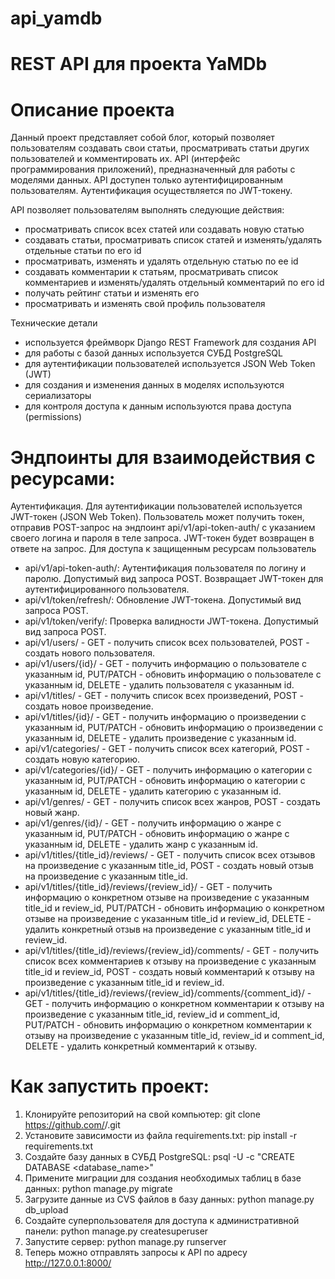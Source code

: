 # api_yamdb
# REST API для проекта YaMDb

 # Описание проекта
Данный проект представляет собой блог, который позволяет пользователям создавать свои статьи, просматривать статьи других пользователей и комментировать их. API (интерфейс программирования приложений), предназначенный для работы с моделями данных. API доступен только аутентифицированным пользователям. Аутентификация осуществляется по JWT-токену. 

API позволяет пользователям выполнять следующие действия:

 - просматривать список всех статей или создавать новую статью
 - создавать статьи, просматривать список статей и изменять/удалять отдельные статьи по его id 
 - просматривать, изменять и удалять отдельную статью по ее id
 - создавать комментарии к статьям, просматривать список комментариев и изменять/удалять отдельный комментарий по его id
 - получать рейтинг статьи и изменять его
 - просматривать и изменять свой профиль пользователя

Технические детали
 - используется фреймворк Django REST Framework для создания API
 - для работы с базой данных используется СУБД PostgreSQL
 - для аутентификации пользователей используется JSON Web Token (JWT)
 - для создания и изменения данных в моделях используются сериализаторы
 - для контроля доступа к данным используются права доступа (permissions)

 # Эндпоинты для взаимодействия с ресурсами:
Аутентификация. Для аутентификации пользователей используется JWT-токен (JSON Web Token). Пользователь может получить токен, отправив POST-запрос на эндпоинт api/v1/api-token-auth/ с указанием своего логина и пароля в теле запроса. JWT-токен будет возвращен в ответе на запрос. Для доступа к защищенным ресурсам пользователь

 - api/v1/api-token-auth/: Аутентификация пользователя по логину и паролю. Допустимый вид запроса POST. Возвращает JWT-токен для аутентифицированного пользователя.
 - api/v1/token/refresh/: Обновление JWT-токена. Допустимый вид запроса POST.
 - api/v1/token/verify/: Проверка валидности JWT-токена. Допустимый вид запроса POST.
 - api/v1/users/ - GET - получить список всех пользователей, POST - создать нового пользователя.
 - api/v1/users/{id}/ - GET - получить информацию о пользователе с указанным id, PUT/PATCH - обновить информацию о пользователе с указанным id, DELETE - удалить пользователя с указанным id.
 - api/v1/titles/ - GET - получить список всех произведений, POST - создать новое произведение.
 - api/v1/titles/{id}/ - GET - получить информацию о произведении с указанным id, PUT/PATCH - обновить информацию о произведении с указанным id, DELETE - удалить произведение с указанным id.
 - api/v1/categories/ - GET - получить список всех категорий, POST - создать новую категорию.
 - api/v1/categories/{id}/ - GET - получить информацию о категории с указанным id, PUT/PATCH - обновить информацию о категории с указанным id, DELETE - удалить категорию с указанным id.
 - api/v1/genres/ - GET - получить список всех жанров, POST - создать новый жанр.
 - api/v1/genres/{id}/ - GET - получить информацию о жанре с указанным id, PUT/PATCH - обновить информацию о жанре с указанным id, DELETE - удалить жанр с указанным id.
 - api/v1/titles/{title_id}/reviews/ - GET - получить список всех отзывов на произведение с указанным title_id, POST - создать новый отзыв на произведение с указанным title_id.
 - api/v1/titles/{title_id}/reviews/{review_id}/ - GET - получить информацию о конкретном отзыве на произведение с указанным title_id и review_id, PUT/PATCH - обновить информацию о конкретном отзыве на произведение с указанным title_id и review_id, DELETE - удалить конкретный отзыв на произведение с указанным title_id и review_id.
 - api/v1/titles/{title_id}/reviews/{review_id}/comments/ - GET - получить список всех комментариев к отзыву на произведение с указанным title_id и review_id, POST - создать новый комментарий к отзыву на произведение с указанным title_id и review_id.
 - api/v1/titles/{title_id}/reviews/{review_id}/comments/{comment_id}/ - GET - получить информацию о конкретном комментарии к отзыву на произведение с указанным title_id, review_id и comment_id, PUT/PATCH - обновить информацию о конкретном комментарии к отзыву на произведение с указанным title_id, review_id и comment_id, DELETE - удалить конкретный комментарий к отзыву.

 # Как запустить проект:
1. Клонируйте репозиторий на свой компьютер:
    git clone https://github.com/<username>/<project-name>.git
2. Установите зависимости из файла requirements.txt:
    pip install -r requirements.txt
3. Создайте базу данных в СУБД PostgreSQL:
    psql -U <username> -c "CREATE DATABASE <database_name>"
4. Примените миграции для создания необходимых таблиц в базе данных:
    python manage.py migrate
5. Загрузите данные из CVS файлов в базу данных:
    python manage.py db_upload
6. Создайте суперпользователя для доступа к административной панели:
    python manage.py createsuperuser
7. Запустите сервер:
    python manage.py runserver
8. Теперь можно отправлять запросы к API по адресу http://127.0.0.1:8000/